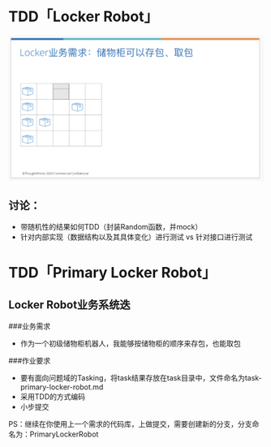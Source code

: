 # TDD「Locker Robot」

![locker](./doc/locker.png)


## 讨论：
- 带随机性的结果如何TDD（封装Random函数，并mock）
- 针对内部实现（数据结构以及其具体变化）进行测试 vs 针对接口进行测试


# TDD「Primary Locker Robot」
## Locker Robot业务系统迭
###业务需求
 - 作为一个初级储物柜机器人，我能够按储物柜的顺序来存包，也能取包

###作业要求
 - 要有面向问题域的Tasking，将task结果存放在task目录中，文件命名为task-primary-locker-robot.md
 - 采用TDD的方式编码
 - 小步提交

PS：继续在你使用上一个需求的代码库，上做提交，需要创建新的分支，分支命名为：PrimaryLockerRobot
